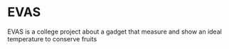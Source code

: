 # EVAS
EVAS is a college project about a gadget that measure and show an ideal temperature to conserve fruits
